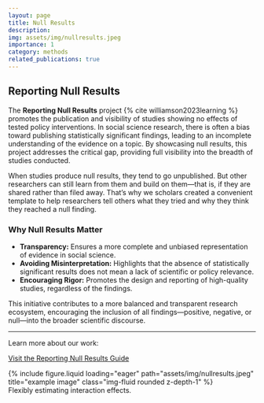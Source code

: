 ```yaml
---
layout: page
title: Null Results
description: 
img: assets/img/nullresults.jpeg
importance: 1
category: methods
related_publications: true
---
```



## Reporting Null Results

The **Reporting Null Results** project {% cite williamson2023learning %} promotes the publication and visibility of studies showing no effects of tested policy interventions. In social science research, there is often a bias toward publishing statistically significant findings, leading to an incomplete understanding of the evidence on a topic. By showcasing null results, this project addresses the critical gap, providing full visibility into the breadth of studies conducted.

When studies produce null results, they tend to go unpublished. But other researchers can still learn from them and build on them—that is, if they are shared rather than filed away. That’s why we scholars created a convenient template to help researchers tell others what they tried and why they think they reached a null finding.

### Why Null Results Matter
- **Transparency:** Ensures a more complete and unbiased representation of evidence in social science.
- **Avoiding Misinterpretation:** Highlights that the absence of statistically significant results does not mean a lack of scientific or policy relevance.
- **Encouraging Rigor:** Promotes the design and reporting of high-quality studies, regardless of the findings.

This initiative contributes to a more balanced and transparent research ecosystem, encouraging the inclusion of all findings—positive, negative, or null—into the broader scientific discourse.

---

Learn more about our work:

[Visit the Reporting Null Results Guide](https://immigrationlab.org/null-results/reporting-null-results-project/)  

<div class="row">
    <div class="col-sm mt-3 mt-md-0">
        {% include figure.liquid loading="eager" path="assets/img/nullresults.jpeg" title="example image" class="img-fluid rounded z-depth-1" %}
    </div>
</div>
<div class="caption">
    Flexibly estimating interaction effects.
</div>

